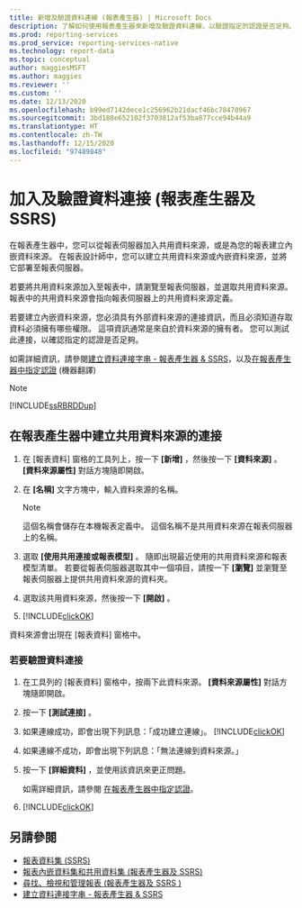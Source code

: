 ```yaml
---
title: 新增及驗證資料連線 (報表產生器) | Microsoft Docs
description: 了解如何使用報表產生器來新增及驗證資料連線，以驗證指定的認證是否足夠。
ms.prod: reporting-services
ms.prod_service: reporting-services-native
ms.technology: report-data
ms.topic: conceptual
author: maggiesMSFT
ms.author: maggies
ms.reviewer: ''
ms.custom: ''
ms.date: 12/13/2020
ms.openlocfilehash: b99ed7142dece1c256962b21dacf46bc78470967
ms.sourcegitcommit: 3bd188e652102f3703812af53ba877cce94b44a9
ms.translationtype: HT
ms.contentlocale: zh-TW
ms.lasthandoff: 12/15/2020
ms.locfileid: "97489848"
---
```

# <a name="add-and-verify-a-data-connection-report-builder-and-ssrs"></a>加入及驗證資料連接 (報表產生器及 SSRS)

在報表產生器中，您可以從報表伺服器加入共用資料來源，或是為您的報表建立內嵌資料來源。 在報表設計師中，您可以建立共用資料來源或內嵌資料來源，並將它部署至報表伺服器。

若要將共用資料來源加入至報表中，請瀏覽至報表伺服器，並選取共用資料來源。 報表中的共用資料來源會指向報表伺服器上的共用資料來源定義。

若要建立內嵌資料來源，您必須具有外部資料來源的連接資訊，而且必須知道存取資料必須擁有哪些權限。 這項資訊通常是來自於資料來源的擁有者。 您可以測試此連接，以確認指定的認證是否足夠。

如需詳細資訊，請參閱[建立資料連接字串 - 報表產生器 & SSRS](data-connections-data-sources-and-connection-strings-report-builder-and-ssrs.md)，以及[在報表產生器中指定認證](./specify-credential-and-connection-information-for-report-data-sources.md) (機器翻譯)

> [!NOTE]  
> [!INCLUDE[ssRBRDDup](../../includes/ssrbrddup-md.md)]

## <a name="to-create-a-connection-to-a-shared-data-source-in-report-builder"></a>在報表產生器中建立共用資料來源的連接

1. 在 [報表資料] 窗格的工具列上，按一下 **[新增]** ，然後按一下 **[資料來源]** 。 **[資料來源屬性]** 對話方塊隨即開啟。

2. 在 **[名稱]** 文字方塊中，輸入資料來源的名稱。

    > [!NOTE]  
    >  這個名稱會儲存在本機報表定義中。 這個名稱不是共用資料來源在報表伺服器上的名稱。 

3. 選取 **[使用共用連接或報表模型]** 。 隨即出現最近使用的共用資料來源和報表模型清單。 若要從報表伺服器選取其中一個項目，請按一下 **[瀏覽]** 並瀏覽至報表伺服器上提供共用資料來源的資料夾。

4. 選取該共用資料來源，然後按一下 **[開啟]** 。

5. [!INCLUDE[clickOK](../../includes/clickok-md.md)]  

資料來源會出現在 [報表資料] 窗格中。

### <a name="to-verify-a-data-connection"></a>若要驗證資料連接  

1. 在工具列的 [報表資料] 窗格中，按兩下此資料來源。 **[資料來源屬性]** 對話方塊隨即開啟。

2. 按一下 **[測試連接]** 。

3. 如果連線成功，即會出現下列訊息：「成功建立連線」。 [!INCLUDE[clickOK](../../includes/clickok-md.md)]  

4. 如果連線不成功，即會出現下列訊息：「無法連線到資料來源。」  

5. 按一下 **[詳細資料]** ，並使用該資訊來更正問題。

    如需詳細資訊，請參閱 [在報表產生器中指定認證](./specify-credential-and-connection-information-for-report-data-sources.md)。

6. [!INCLUDE[clickOK](../../includes/clickok-md.md)]  

## <a name="see-also"></a>另請參閱

- [報表資料集 &#40;SSRS&#41;](../../reporting-services/report-data/report-datasets-ssrs.md)   
- [報表內嵌資料集和共用資料集 &#40;報表產生器及 SSRS&#41;](../../reporting-services/report-data/report-embedded-datasets-and-shared-datasets-report-builder-and-ssrs.md)
- [尋找、檢視和管理報表 &#40;報表產生器及 SSRS &#41;](../../reporting-services/report-builder/finding-viewing-and-managing-reports-report-builder-and-ssrs.md)
- [建立資料連接字串 - 報表產生器 & SSRS](data-connections-data-sources-and-connection-strings-report-builder-and-ssrs.md)
